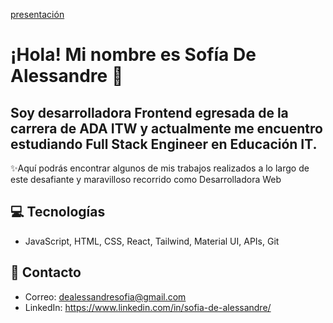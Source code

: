 [presentación](https://github.com/user-attachments/assets/2deca761-4e0a-4224-ac14-06a4fd86fde1)



# ¡Hola! Mi nombre es Sofía De Alessandre 🚀

## Soy desarrolladora Frontend egresada de la carrera de ADA ITW y actualmente me encuentro estudiando Full Stack Engineer en Educación IT.

✨Aquí podrás encontrar algunos de mis trabajos realizados a lo largo de este desafiante y maravilloso recorrido como Desarrolladora Web

## 💻 Tecnologías 
- JavaScript, HTML, CSS, React, Tailwind, Material UI, APIs, Git

## 📩 Contacto
- Correo: dealessandresofia@gmail.com
- LinkedIn: https://www.linkedin.com/in/sofia-de-alessandre/

  
  
